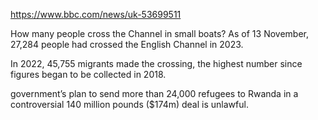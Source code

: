 https://www.bbc.com/news/uk-53699511

How many people cross the Channel in small boats?
As of 13 November, 27,284 people had crossed the English Channel in 2023.

In 2022, 45,755 migrants made the crossing, the highest number since figures began to be collected in 2018.

government’s plan to send more than 24,000 refugees to Rwanda in a controversial 140 million pounds ($174m) deal is unlawful.
